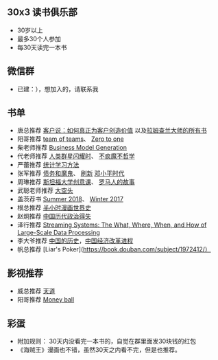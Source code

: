 ## 30x3 读书俱乐部

- 30岁以上
- 最多30个人参加
- 每30天读完一本书

## 微信群

- 已建：），想加入的，请联系我

## 书单

- 唐总推荐 [客户说：如何真正为客户创造价值](https://book.douban.com/subject/26703807/) 以及[拉姆查兰大师的所有书](https://book.douban.com/author/169223/)
- 阳哥推荐 [team of teams](https://book.douban.com/subject/27204181/)、 [Zero to one](https://book.douban.com/subject/24753651/)
- 柴老师推荐 [Business Model Generation](https://book.douban.com/subject/4280621/)
- 代老师推荐 [人类群星闪耀时](https://book.douban.com/subject/1201620/)、 [不疯魔不哲学](https://book.douban.com/subject/24882901/)
- 严蕾推荐 [统计学习方法](https://book.douban.com/subject/10590856/)
- 张军推荐 [债务和魔鬼](https://book.douban.com/subject/26801676/)、 [刷新](https://book.douban.com/subject/27614523/) [邓小平时代](https://book.douban.com/subject/20424526/)
- 周琳推荐 [斯坦福大学创意课](https://book.douban.com/subject/30210415/)、 [罗马人的故事](https://book.douban.com/subject/25777432/)
- 武聪老师推荐 [大空头](https://book.douban.com/subject/26415468/)
- 盖茨荐书 [Summer 2018](https://www.gatesnotes.com/About-Bill-Gates/Summer-Books-2018)、 [Winter 2017](https://www.gatesnotes.com/About-Bill-Gates/Best-Books-2017)
- 根总推荐 [半小时漫画世界史](https://book.douban.com/subject/30191803/)
- 赵炯推荐 [中国历代政治得失](https://book.douban.com/subject/26269564/)
- 泽行推荐 [Streaming Systems: The What, Where, When, and How of Large-Scale Data Processing](https://www.amazon.com/Streaming-Systems-Where-Large-Scale-Processing-ebook-dp-B07FMDY5CC/dp/B07FMDY5CC/ref=mt_kindle?_encoding=UTF8&me=&qid=)
- 李大爷推荐 [中国的历史](https://book.douban.com/subject/11627336/)，[中国经济改革进程](https://book.douban.com/subject/30344136/)
- 帆总推荐 [Liar's Poker](https://book.douban.com/subject/1972412/）

## 影视推荐

- 威总推荐 [天道](https://movie.douban.com/subject/2347485/)
- 阳哥推荐 [Money ball](https://movie.douban.com/subject/3023164/)

## 彩蛋

- 附加规则： 30天内没看完一本书的，自觉在群里面发30块钱的红包
- 《海贼王》漫画也不错，虽然30天之内看不完，但是也推荐。

